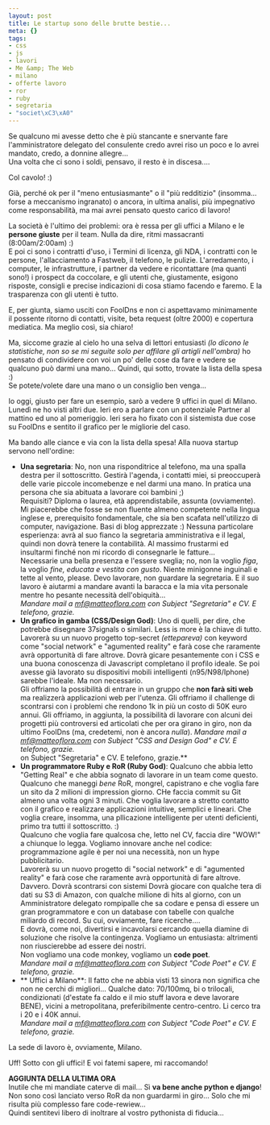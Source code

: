 ```yaml
--- 
layout: post
title: Le startup sono delle brutte bestie...
meta: {}
tags: 
- css
- js
- lavori
- Me &amp; The Web
- milano
- offerte lavoro
- ror
- ruby
- segretaria
- "societ\xC3\xA0"
---
```

Se qualcuno mi avesse detto che è più stancante e snervante fare l'amministratore delegato del consulente credo avrei riso un poco e lo avrei mandato, credo, a donnine allegre...  
Una volta che ci sono i soldi, pensavo, il resto è in discesa....  
  
Col cavolo! :)  
    
Già, perché ok per il "meno entusiasmante" o il "più redditizio" (insomma... forse a meccanismo ingranato) o ancora, in ultima analisi, più impegnativo come responsabilità, ma mai avrei pensato questo carico di lavoro!  
  
La società è l'ultimo dei problemi: ora è ressa per gli uffici a Milano e le **persone giuste** per il team. Nulla da dire, ritmi massacranti (8:00am/2:00am) :)  
E poi ci sono i contratti d'uso, i Termini di licenza, gli NDA, i contratti con le persone, l'allacciamento a Fastweb, il telefono, le pulizie. L'arredamento, i computer, le infrastrutture, i partner da vedere e ricontattare (ma quanti sono!) i prospect da coccolare, e gli utenti che, giustamente, esigono risposte, consigli e precise indicazioni di cosa stiamo facendo e faremo. E la trasparenza con gli utenti è tutto.   
  
E, per giunta, siamo usciti con FoolDns e non ci aspettavamo minimamente il possente ritorno di contatti, visite, beta request (oltre 2000) e copertura mediatica. Ma meglio così, sia chiaro!  
  
Ma, siccome grazie al cielo ho una selva di lettori entusiasti *(lo dicono le statistiche, non so se mi seguite solo per affilare gli artigli nell'ombra)* ho pensato di condividere con voi un po' delle cose da fare e vedere se qualcuno può darmi una mano... Quindi, qui sotto, trovate la lista della spesa :)  
Se potete/volete dare una mano o un consiglio ben venga...  
  
Io oggi, giusto per fare un esempio, sarò a vedere 9 uffici in quel di Milano. Lunedì ne ho visti altri due. Ieri ero a parlare con un potenziale Partner al mattino ed uno al pomeriggio. Ieri sera ho fixato con il sistemista due cose su FoolDns e sentito il grafico per le migliorie del caso.  
  
Ma bando alle ciance e via con la lista della spesa! Alla nuova startup servono nell'ordine:  
  
* **Una segretaria**: No, non una risponditrice al telefono, ma una spalla destra per il sottoscritto. Gestirà l'agenda, i contatti miei, si preoccuperà delle varie piccole incomebenze e nel darmi una mano. In pratica una persona che sia abituata a lavorare coi bambini ;)  
    Requisiti? Diploma o laurea, età apprendistabile, assunta (ovviamente). Mi piacerebbe che fosse se non fluente almeno competente nella lingua inglese e, prerequisito fondamentale, che sia ben scafata nell'utilizzo di computer, navigazione. Basi di blog apprezzate :)  Nessuna particolare esperienza: avrà al suo fianco la segretaria amministrativa e il legal, quindi non dovrà tenere la contabilità. Al massimo frustarmi ed insultarmi finché non mi ricordo di consegnarle le fatture...  
    Necessarie una bella presenza e l'essere sveglia; no, non la voglio _figa_, la voglio _fine, educata e vestita con gusto_. Niente minigonne inguinali e tette al vento, please. Devo lavorare, non guardare la segretaria. E il suo lavoro è aiutarmi a mandare avanti la baracca e la mia vita personale mentre ho pesante necessità dell'obiquità...  
    *Mandare mail a mf@matteoflora.com con Subject "Segretaria" e CV. E telefono, grazie.*  
* **Un grafico in gamba (CSS/Design God)**: Uno di quelli, per dire, che potrebbe disegnare 37signals o similari. Less is more è la chiave di tutto. Lavorerà su un nuovo progetto top-secret *(ettepareva)* con keyword come "social network" e "agumented reality" e farà cose che raramente avrà opportunità di fare altrove. Dovrà gicare pesantemente con i CSS e una buona conoscenza di Javascript completano il profilo ideale. Se poi avesse già lavorato su dispositivi mobili intelligenti (n95/N98/Iphone) sarebbe l'ideale. Ma non necessario.  
    Gli offriamo la possibilità di entrare in un gruppo che **non farà siti web** ma realizzerà applicazioni web per l'utenza. Gli offriamo il challenge di scontrarsi con i problemi che rendono 1k in più un costo di 50K euro annui. Gli offriamo, in aggiunta, la possibilità di lavorare con alcuni dei progetti più controversi ed articolati che per ora girano in giro, non da ultimo FoolDns (ma, credetemi, non è ancora _nulla_).
    *Mandare mail a mf@matteoflora.com con Subject "CSS and Design God" e CV. E telefono, grazie.*  
on Subject "Segretaria" e CV. E telefono, grazie.**  
* **Un programmatore Ruby e RoR (Ruby God)**: Qualcuno che abbia letto "Getting Real" e che abbia sognato di lavorare in un team come questo. Qualcuno che maneggi _bene_ RoR, mongrel, capistrano e che voglia fare un sito da 2 milioni di impression giorno. CHe faccia commit su Git almeno una volta ogni 3 minuti. Che voglia lavorare a stretto contatto con il grafico e realizzare applicazioni intuitive, semplici e lineari. Che voglia creare, insomma, una pllicazione intelligente per utenti deficienti, primo tra tutti il sottoscritto. :)   
    Qualcuno che voglia fare qualcosa che, letto nel CV, faccia dire "WOW!" a chiunque lo legga. Vogliamo innovare anche nel codice: programmazione agile è per noi una necessità, non un hype pubblicitario.  
    Lavorerà su un nuovo progetto di "social network" e di "agumented reality" e farà cose che raramente avrà opportunità di fare altrove. Davvero. Dovrà scontrarsi con sistemi Dovrà giocare con qualche tera di dati su S3 di Amazon, con qualche milione di hits al giorno, con un Amministratore delegato rompipalle che sa codare e pensa di essere un gran programmatore e con un database con tabelle con qualche miliardo di record. Su cui, ovviamente, fare ricerche....    
    E dovrà, come noi, divertirsi e incavolarsi cercando quella diamine di soluzione che risolve la contingenza. Vogliamo un entusiasta: altrimenti non riuscierebbe ad essere dei nostri.  
    Non vogliamo una code monkey, vogliamo un **code poet**.  
    *Mandare mail a mf@matteoflora.com con Subject "Code Poet" e CV. E telefono, grazie.*  
* ** Uffici a Milano**: Il fatto che ne abbia visti 13 sinora non significa che non ne cerchi di migliori... Qualche dato: 70/100mq, bi o trilocali, condizionati (d'estate fa caldo e il mio stuff lavora e deve lavorare BENE), vicini a metropolitana, preferibilmente centro-centro. Li cerco tra i 20 e i 40K annui.  
    *Mandare mail a mf@matteoflora.com con Subject "Code Poet" e CV. E telefono, grazie.*   
  
La sede di lavoro è, ovviamente, Milano.  
  
Uff! Sotto con gli uffici! E voi fatemi sapere, mi raccomando!  
  
**AGGIUNTA DELLA ULTIMA ORA**  
Inutile che mi mandiate caterve di mail... Sì **va bene anche python e django**! Non sono così lanciato verso RoR da non guardarmi in giro... Solo che mi risulta più complesso fare code-rewiew...  
Quindi sentitevi libero di inoltrare al vostro pythonista di fiducia...  
  
 
